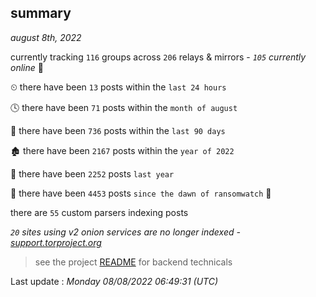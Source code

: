 
## summary
_august 8th, 2022_

currently tracking `116` groups across `206` relays & mirrors - _`105` currently online_ 📡

⏲ there have been `13` posts within the `last 24 hours`

🕓 there have been `71` posts within the `month of august`

📅 there have been `736` posts within the `last 90 days`

🏚 there have been `2167` posts within the `year of 2022`

🚀 there have been `2252` posts `last year`

🦕 there have been `4453` posts `since the dawn of ransomwatch` 🐣

there are `55` custom parsers indexing posts

_`20` sites using v2 onion services are no longer indexed - [support.torproject.org](https://support.torproject.org/onionservices/v2-deprecation/)_

> see the project [README](https://github.com/jmousqueton/ransomwatch#readme) for backend technicals



Last update : _Monday 08/08/2022 06:49:31 (UTC)_

